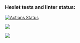 ### Hexlet tests and linter status:
[![Actions Status](https://github.com/BuianovschiAlex/frontend-project-44/workflows/hexlet-check/badge.svg)](https://github.com/BuianovschiAlex/frontend-project-44/actions)

<a href="https://codeclimate.com/github/BuianovschiAlex/frontend-project-44/maintainability"><img src="https://api.codeclimate.com/v1/badges/046bb20fcc79b5d8c943/maintainability" /></a>

<a href="https://asciinema.org/a/CxRCxLrnRLRULSDB78zc45DpX" target="_blank"><img src="https://asciinema.org/a/CxRCxLrnRLRULSDB78zc45DpX.svg" /></a>
